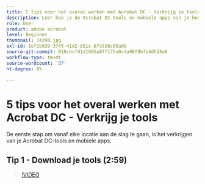 ```yaml
---
title: 5 tips voor het overal werken met Acrobat DC - Verkrijg je tools
description: Leer hoe je de Acrobat DC-tools en mobiele apps van je bedrijf vanaf elke locatie kunt laten werken
role: User
product: adobe acrobat
level: Beginner
thumbnail: 34290.jpg
exl-id: 1ef1b939-3745-41d2-881c-67c026c05a0b
source-git-commit: 018cbcfd1d1605a8ff175a0cda98f0bfb4d528a8
workflow-type: tm+mt
source-wordcount: '57'
ht-degree: 0%

---
```


# 5 tips voor het overal werken met Acrobat DC - Verkrijg je tools

De eerste stap om vanaf elke locatie aan de slag te gaan, is het verkrijgen van je Acrobat DC-tools en mobiele apps.

## Tip 1 - Download je tools (2:59)

>[!VIDEO](https://video.tv.adobe.com/v/34290)
